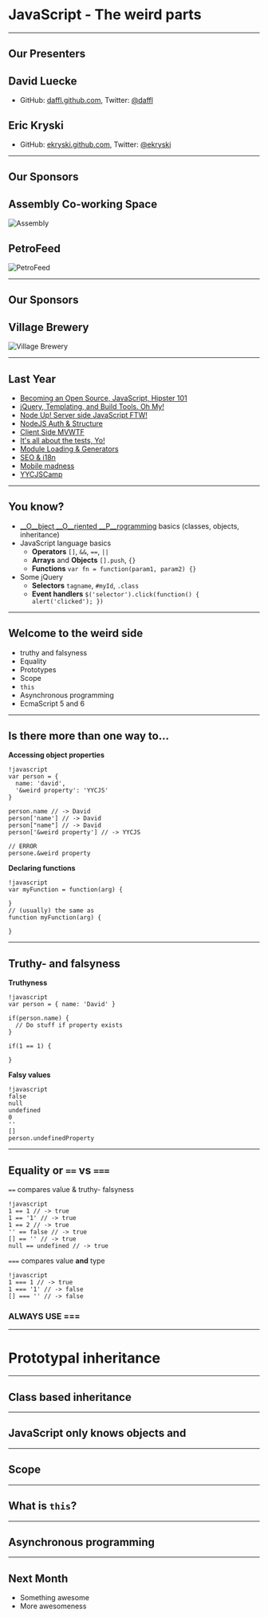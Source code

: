 # JavaScript - The weird parts

---

## Our Presenters

## David Luecke

* GitHub: [daffl.github.com](http://daffl.github.com), Twitter: [@daffl](http://twitter.com/daffl)

## Eric Kryski

* GitHub: [ekryski.github.com](http://ekryski.github.com), Twitter: [@ekryski](http://twitter.com/ekryski)

---

## Our Sponsors

## Assembly Co-working Space

![Assembly](images/sponsors/assembly_logo.png)

## PetroFeed

![PetroFeed](images/sponsors/pf-logo.png)

---

## Our Sponsors

## Village Brewery

![Village Brewery](images/sponsors/village_brewery_logo_inverted.png)

---

## Last Year

* [Becoming an Open Source, JavaScript, Hipster 101](https://github.com/yycjs/open-source-intro)
* [jQuery, Templating, and Build Tools. Oh My!](https://github.com/yycjs/jquery-templates-builds)
* [Node Up! Server side JavaScript FTW!](https://github.com/yycjs/node-up)
* [NodeJS Auth & Structure](https://github.com/yycjs/node-auth-structure)
* [Client Side MVWTF](https://github.com/yycjs/mvwtf)
* [It's all about the tests, Yo!](https://github.com/yycjs/javascript-testing)
* [Module Loading & Generators](https://github.com/yycjs/module-loading-generators)
* [SEO & i18n](https://github.com/yycjs/seo-i18n)
* [Mobile madness](https://github.com/yycjs/mobile-madness)
* [YYCJSCamp](https://github.com/yycjs/YYCJSCamp-2013)

---

## You know?

- [__O__bject __O__riented __P__rogramming](http://en.wikipedia.org/wiki/Object-oriented_programming) basics (classes, objects, inheritance)
- JavaScript language basics
    - __Operators__ `[]`, `&&`, `==`, `||` 
    - __Arrays__ and __Objects__ `[].push`, `{}`
    - __Functions__ `var fn = function(param1, param2) {}` 
- Some jQuery
    - __Selectors__ `tagname`, `#myId`, `.class`
    - __Event handlers__ `$('selector').click(function() { alert('clicked'); })`

---

## Welcome to the weird side

- truthy and falsyness
- Equality
- Prototypes
- Scope
- `this`
- Asynchronous programming
- EcmaScript 5 and 6

---

## Is there more than one way to...

__Accessing object properties__

    !javascript
    var person = {
      name: 'david',
      '&weird property': 'YYCJS'
    }

    person.name // -> David
    person['name'] // -> David
    person["name"] // -> David
    person['&weird property'] // -> YYCJS

    // ERROR
    persone.&weird property

__Declaring functions__

    !javascript
    var myFunction = function(arg) {

    }
    // (usually) the same as
    function myFunction(arg) {

    }

---

## Truthy- and falsyness

__Truthyness__

    !javascript
    var person = { name: 'David' }
    
    if(person.name) {
      // Do stuff if property exists
    }

    if(1 == 1) {

    }

__Falsy values__

    !javascript
    false
    null
    undefined
    0
    ''
    []
    person.undefinedProperty

---

## Equality or `==` vs `===`

`==` compares value & truthy- falsyness

    !javascript
    1 == 1 // -> true
    1 == '1' // -> true
    1 == 2 // -> true
    '' == false // -> true
    [] == '' // -> true
    null == undefined // -> true

`===` compares value __and__ type

    !javascript
    1 === 1 // -> true
    1 === '1' // -> false
    [] === '' // -> false

### ALWAYS USE ===

---

# Prototypal inheritance

---

## Class based inheritance

---

## JavaScript only knows objects and 

---

## Scope

---

## What is `this`?

---

## Asynchronous programming

---

## Next Month

* Something awesome
* More awesomeness
